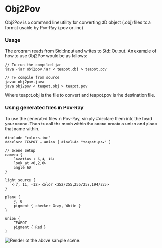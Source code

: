 # Obj2Pov

Obj2Pov is a command line utility for converting 3D object (.obj) files to a format usable by Pov-Ray (.pov or .inc)

### Usage

The program reads from Std::Input and writes to Std::Output. An example of how to use Obj2Pov would be as follows:

	// To run the compiled jar
	java -jar obj2pov.jar < teapot.obj > teapot.pov
	
	// To compile from source
	javac obj2pov.java
	java obj2pov < teapot.obj > teapot.pov

Where teapot.obj is the file to convert and teapot.pov is the destination file.

### Using generated files in Pov-Ray

To use the generated files in Pov-Ray, simply #declare them into the head your scene. Then to call the mesh within the scene create a union and place that name within.

	#include "colors.inc"
	#declare TEAPOT = union { #include "teapot.pov" }

	// Scene Setup
	camera { 
        location <-5,4,-16> 
        look_at <0,2,0>
        angle 60
	}

	light_source {
	   <-7, 11, -12> color <252/255,255/255,194/255>
	}  

	plane {
	    y, 0
	    pigment { checker Gray, White }
	}

	union {
		TEAPOT
 		pigment { Red }
	}

![Render of the above sample scene.](https://raw.github.com/L2Program/Obj2Pov/master/teapot.png)